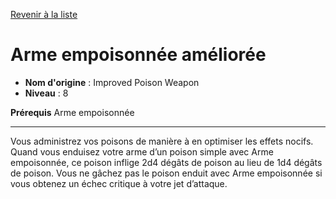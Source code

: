 [Revenir à la liste](list.md)

# Arme empoisonnée améliorée

 * **Nom d'origine** : Improved Poison Weapon
 * **Niveau** : 8


<p><strong>Prérequis</strong> Arme empoisonnée</p>
<hr>
<p>Vous administrez vos poisons de manière à en optimiser les effets nocifs. Quand vous enduisez votre arme d’un poison simple avec Arme empoisonnée, ce poison inflige 2d4 dégâts de poison au lieu de 1d4 dégâts de poison. Vous ne gâchez pas le poison enduit avec Arme empoisonnée si vous obtenez un échec critique à votre jet d’attaque.</p>